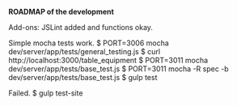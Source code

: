 **ROADMAP of the development**

Add-ons:
JSLint added and functions okay.

Simple mocha tests work.
$ PORT=3006 mocha dev/server/app/tests/general_testing.js
$ curl http://localhost:3000/table_equipment
$ PORT=3011 mocha dev/server/app/tests/base_test.js
$ PORT=3011 mocha -R spec -b dev/server/app/tests/base_test.js
$ gulp test

Failed.
$ gulp test-site